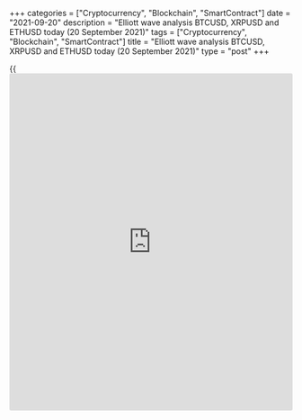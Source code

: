 +++
categories = ["Cryptocurrency", "Blockchain", "SmartContract"]
date = "2021-09-20"
description = "Elliott wave analysis BTCUSD, XRPUSD and ETHUSD today (20 September 2021)"
tags = ["Cryptocurrency", "Blockchain", "SmartContract"]
title = "Elliott wave analysis BTCUSD, XRPUSD and ETHUSD today (20 September 2021)"
type = "post"
+++

{{<iframe id="large-banner" src="https://www.bounty.group/#slide=24.0" width="100%" height="600" scrolling="no" style="border: 0px solid rgb(216, 221, 230); border-radius: 3px;">}}

2021-09-20

2021-09-20

Short-term forecast for BTCUSD, XRPUSD and ETHUSD 20.09.2021Roman Onegin

I welcome my readers!

I have prepared a short-term cryptocurrency forecast based on Elliott
wave analysis of Bitcoin, Ripple, and Ethereum. I offer entry signals to
trade each cryptocurrency.

All three cryptocurrency pairs covered in the article have started
forming descending impulses. Therefore, the prices should be falling.

The article covers the following subjects:

##  **Elliott wave Bitcoin analysis**

The BTCUSD market, after the large corrective wave had completed,
started forming a bearish wave as an impulse. Correction 2 must have
completed as a triple zigzag, so the price should be declining in wave 3
down to a level 41800.00, marked by wave 1. One could enter sell trades
in the current situation.

### Trading plan for [BTCUSD][1] today:

Sell 45565.00, TP 41800.00

* * *

##  **Elliott wave Ripple analysis**

The XRPUSD market is forming a down wave, composed of three sub-waves,
that has started after the linking wave (X) completed. Sub-waves 1 and 2
completed, and there is forming the third wave. In the third wave, sub-
waves [1]-[2] have completed, and the price should be declining in sub-
wave [3]. The market should soon reach level 0.805. One could enter
short trades in the current situation

### Trading plan for [XRPUSD][2] **** today:

Sell 0.982, TP 0.805

* * *

##  **Elliott wave Ethereum analysis**

After the long-term corrective wave B finished, the market has started
declining in the bearish impulse wave. The first two elements, impulse 1
and corrective wave 2, composed of sub-waves [W]-[X]-[Y], completed.
There is unfolding the down wave 3 as an impulse [1]-[2]-[3]-[4]-[5], as
outlined in the chart. The Ethereum price should be falling in sub-wave
[3] to a level below 2895.00. One could enter sell trades in the current
situation.

### Trading plan for [ETHUSD][3] **** today:

Sell 3161.24, TP 2895.00

* * *

P.S. Did you like my article? Share it in social networks: it will be
the best “thank you" :)

Ask me questions and comment below. I’ll be glad to answer your
questions and give necessary explanations.

 **Useful links:**

  * I recommend trying to trade with a reliable broker [here][4]. The system allows you to trade by yourself or copy successful traders from all across the globe.
  * Use my promo-code BLOG for getting deposit bonus 50% on LiteForex platform. Just enter this code in the appropriate field while [depositing][5] your trading account.
  * Telegram chat for traders: <t.me/liteforexengchat>. We are sharing the signals and trading experience
  * Telegram channel with high-quality analytics, Forex reviews, training articles, and other useful things for traders <t.me/liteforex>

## Price chart of BTCUSD in real time mode

The content of this article reflects the author’s opinion and does not
necessarily reflect the official position of LiteForex. The material
published on this page is provided for informational purposes only and
should not be considered as the provision of investment advice for the
purposes of Directive 2004/39/EC.

Rate this article:

{{value}}

( {{count}} {{title}} )

   1. my.liteforex.com/trading/chart?symbol=BTCUSD
   2. my.liteforex.com/trading/chart?symbol=XRPUSD
   3. my.liteforex.com/trading/chart?symbol=ETHUSD
   4. my.liteforex.com/?category=analysts-opinions&slug=short-term-forecast-for-[BTC](https://www.playgroundfx.com/blog/who-is-the-creator-of-bitcoin/)usd-xrpusd-and-ethusd-20092021&openPopup=%2Fregistration%2Fpopup&utm_source=blog&utm_medium=article&utm_campaign=bonus
   5. my.liteforex.com/deposit/?category=analysts-opinions&slug=short-term-forecast-for-[BTC](https://www.playgroundfx.com/blog/who-is-the-creator-of-bitcoin/)usd-xrpusd-and-ethusd-20092021&promo_code=BLOG&utm_source=blog&utm_medium=article&utm_campaign=bonus